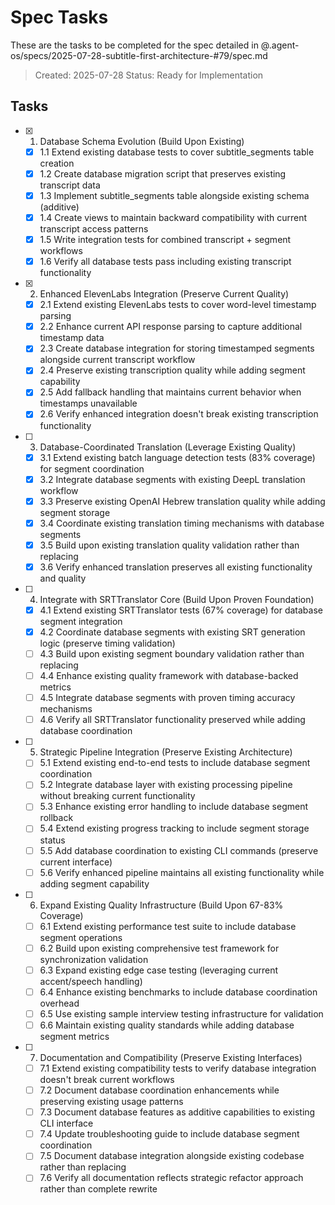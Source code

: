 # Spec Tasks

These are the tasks to be completed for the spec detailed in @.agent-os/specs/2025-07-28-subtitle-first-architecture-#79/spec.md

> Created: 2025-07-28
> Status: Ready for Implementation

## Tasks

- [x] 1. Database Schema Evolution (Build Upon Existing)
  - [x] 1.1 Extend existing database tests to cover subtitle_segments table creation
  - [x] 1.2 Create database migration script that preserves existing transcript data
  - [x] 1.3 Implement subtitle_segments table alongside existing schema (additive)
  - [x] 1.4 Create views to maintain backward compatibility with current transcript access patterns
  - [x] 1.5 Write integration tests for combined transcript + segment workflows
  - [x] 1.6 Verify all database tests pass including existing transcript functionality

- [x] 2. Enhanced ElevenLabs Integration (Preserve Current Quality)
  - [x] 2.1 Extend existing ElevenLabs tests to cover word-level timestamp parsing
  - [x] 2.2 Enhance current API response parsing to capture additional timestamp data
  - [x] 2.3 Create database integration for storing timestamped segments alongside current transcript workflow
  - [x] 2.4 Preserve existing transcription quality while adding segment capability
  - [x] 2.5 Add fallback handling that maintains current behavior when timestamps unavailable
  - [x] 2.6 Verify enhanced integration doesn't break existing transcription functionality

- [ ] 3. Database-Coordinated Translation (Leverage Existing Quality)
  - [x] 3.1 Extend existing batch language detection tests (83% coverage) for segment coordination
  - [x] 3.2 Integrate database segments with existing DeepL translation workflow
  - [x] 3.3 Preserve existing OpenAI Hebrew translation quality while adding segment storage
  - [x] 3.4 Coordinate existing translation timing mechanisms with database segments
  - [x] 3.5 Build upon existing translation quality validation rather than replacing
  - [x] 3.6 Verify enhanced translation preserves all existing functionality and quality

- [ ] 4. Integrate with SRTTranslator Core (Build Upon Proven Foundation)
  - [x] 4.1 Extend existing SRTTranslator tests (67% coverage) for database segment integration
  - [x] 4.2 Coordinate database segments with existing SRT generation logic (preserve timing validation)
  - [ ] 4.3 Build upon existing segment boundary validation rather than replacing
  - [ ] 4.4 Enhance existing quality framework with database-backed metrics
  - [ ] 4.5 Integrate database segments with proven timing accuracy mechanisms
  - [ ] 4.6 Verify all SRTTranslator functionality preserved while adding database coordination

- [ ] 5. Strategic Pipeline Integration (Preserve Existing Architecture)
  - [ ] 5.1 Extend existing end-to-end tests to include database segment coordination
  - [ ] 5.2 Integrate database layer with existing processing pipeline without breaking current functionality
  - [ ] 5.3 Enhance existing error handling to include database segment rollback
  - [ ] 5.4 Extend existing progress tracking to include segment storage status
  - [ ] 5.5 Add database coordination to existing CLI commands (preserve current interface)
  - [ ] 5.6 Verify enhanced pipeline maintains all existing functionality while adding segment capability

- [ ] 6. Expand Existing Quality Infrastructure (Build Upon 67-83% Coverage)
  - [ ] 6.1 Extend existing performance test suite to include database segment operations
  - [ ] 6.2 Build upon existing comprehensive test framework for synchronization validation
  - [ ] 6.3 Expand existing edge case testing (leveraging current accent/speech handling)
  - [ ] 6.4 Enhance existing benchmarks to include database coordination overhead
  - [ ] 6.5 Use existing sample interview testing infrastructure for validation
  - [ ] 6.6 Maintain existing quality standards while adding database segment metrics

- [ ] 7. Documentation and Compatibility (Preserve Existing Interfaces)
  - [ ] 7.1 Extend existing compatibility tests to verify database integration doesn't break current workflows
  - [ ] 7.2 Document database coordination enhancements while preserving existing usage patterns
  - [ ] 7.3 Document database features as additive capabilities to existing CLI interface
  - [ ] 7.4 Update troubleshooting guide to include database segment coordination
  - [ ] 7.5 Document database integration alongside existing codebase rather than replacing
  - [ ] 7.6 Verify all documentation reflects strategic refactor approach rather than complete rewrite